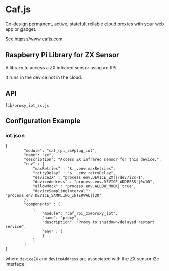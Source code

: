 # Caf.js

Co-design permanent, active, stateful, reliable cloud proxies with your web app or gadget.

See https://www.cafjs.com

## Raspberry Pi Library  for ZX Sensor

A library to access a ZX infrared sensor using an RPi.

It runs in the device not in the cloud.

## API

    lib/proxy_iot_zx.js

## Configuration Example

### iot.json

    {
            "module": "caf_rpi_zx#plug_iot",
            "name": "zx",
            "description": "Access ZX infrared sensor for this device.",
            "env" : {
                "maxRetries" : "$._.env.maxRetries",
                "retryDelay" : "$._.env.retryDelay",
                "deviceZX" : "process.env.DEVICE_ZX||/dev/i2c-1",
                "deviceAddress" : "process.env.DEVICE_ADDRESS||0x10",
                "allowMock" : "process.env.ALLOW_MOCK||true",
                "deviceSamplingInterval": "process.env.DEVICE_SAMPLING_INTERVAL||20"
            },
            "components" : [
                {
                    "module": "caf_rpi_zx#proxy_iot",
                    "name": "proxy",
                    "description": "Proxy to shutdown/delayed restart service",
                    "env" : {
                    }
                }
            ]
    }

where `deviceZX` and `deviceAddress` are associated with the ZX sensor i2c interface.
